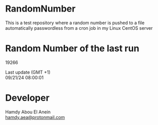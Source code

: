 # RandomNumber    
This is a test repository where a random number is pushed to a file automatically passwordless from a cron job in my Linux CentOS server    
# Random Number of the last run   
19266
      
Last update (GMT +1)    
09/21/24 08:00:01
# Developer    
Hamdy Abou El Anein   
hamdy.aea@protonmail.com
